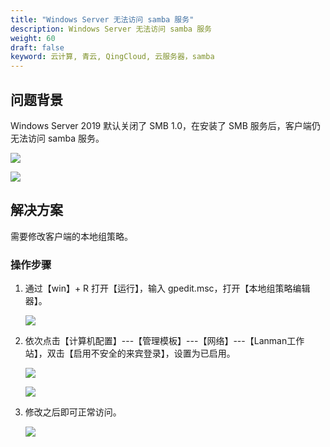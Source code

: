 ```yaml
---
title: "Windows Server 无法访问 samba 服务"
description: Windows Server 无法访问 samba 服务
weight: 60
draft: false
keyword: 云计算, 青云, QingCloud, 云服务器，samba
---
```



## 问题背景

Windows Server 2019 默认关闭了 SMB 1.0，在安装了 SMB 服务后，客户端仍无法访问 samba 服务。

![](../../../_images/win2019_use_samba_1.png)

![](../../../_images/win2019_use_samba_2.png)
## 解决方案

需要修改客户端的本地组策略。

### 操作步骤

1. 通过【win】+ R 打开【运行】，输入 gpedit.msc，打开【本地组策略编辑器】。

   ![](../../../_images/win2019_use_samba_3.png)

2. 依次点击【计算机配置】---【管理模板】---【网络】---【Lanman工作站】，双击【启用不安全的来宾登录】，设置为已启用。

   ![](../../../_images/win2019_use_samba_4.png)

   ![](../../../_images/win2019_use_samba_5.png)

3. 修改之后即可正常访问。

   ![](../../../_images/win2019_use_samba_6.png)